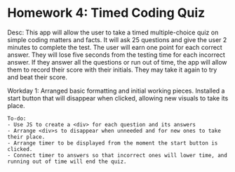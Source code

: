 # Homework 4: Timed Coding Quiz

Desc:
This app will allow the user to take a timed multiple-choice quiz on simple coding matters and facts. It will ask 25 questions and give the user 2 minutes to complete the test.
The user will earn one point for each correct answer. They will lose five seconds from the testing time for each incorrect answer. 
If they answer all the questions or run out of time, the app will allow them to record their score with their initials. They may take it again to try and beat their score.

Workday 1: 
Arranged basic formatting and initial working pieces. Installed a start button that will disappear when clicked, allowing new visuals to take its place.

	To-do:
	- Use JS to create a <div> for each question and its answers
	- Arrange <div>s to disappear when unneeded and for new ones to take their place.
	- Arrange timer to be displayed from the moment the start button is clicked.
	- Connect timer to answers so that incorrect ones will lower time, and running out of time will end the quiz.